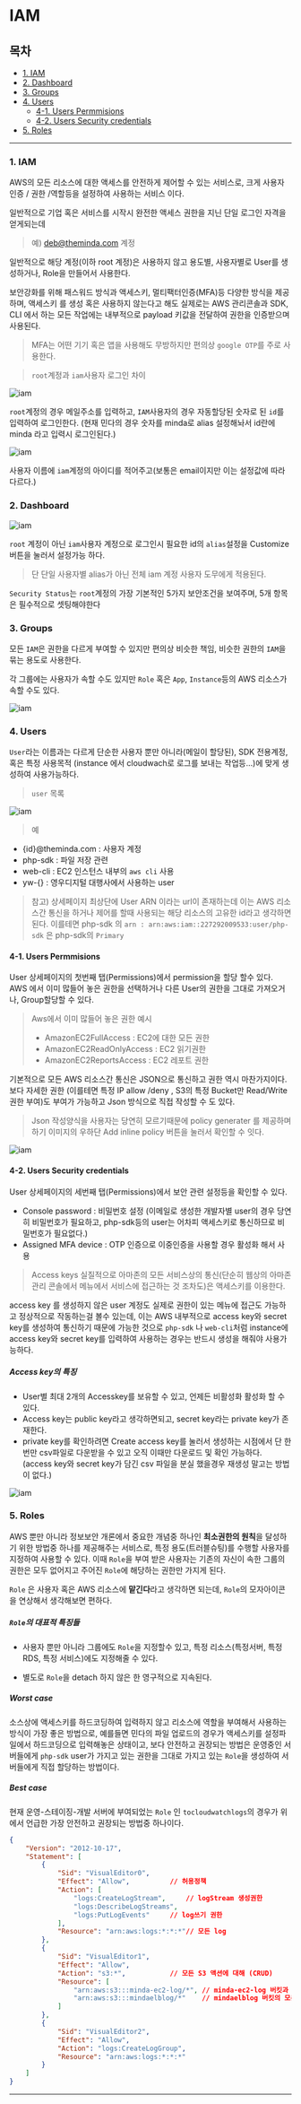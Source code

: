# IAM

## 목차
- [1. IAM](#1-iam)
- [2. Dashboard](#2-dashboard)
- [3. Groups](#3-groups)
- [4. Users](#4-users)
	- [4-1. Users Permmisions](#4-1-users-permmisions)
	- [4-2. Users Security credentials](#4-2-users-security-credentials)
- [5. Roles](#5-roles)
---	

### 1. IAM

AWS의 모든 리소스에 대한 액세스를 안전하게 제어할 수 있는 서비스로, 
크게 사용자 인증 / 권한 /역할등을 설정하여 사용하는 서비스 이다.

일반적으로 기업 혹은 서비스를 시작시 완전한 액세스 권한을 지닌 단일 로그인 자격을 얻게되는데

> 예) deb@theminda.com 계정

일반적으로 해당 계정(이하 root 계정)은 사용하지 않고 용도별, 사용자별로 User를 생성하거나, Role을 만들어서 사용한다.

보안강화를 위해 패스워드 방식과 액세스키, 멀티팩터인증(MFA)등 다양한 방식을 제공하며, 
액세스키 를 생성 혹은 사용하지 않는다고 해도 실제로는 AWS 관리콘솔과 SDK, CLI 에서 하는 모든 작업에는
내부적으로 payload 키값을 전달하여 권한을 인증받으며 사용된다.

> MFA는 어떤 기기 혹은 앱을 사용해도 무방하지만 편의상 `google OTP`를 주로 사용한다.

> `root`계정과 `iam`사용자 로그인 차이
> 
![iam][1]

`root`계정의 경우 메일주소를 입력하고, `IAM`사용자의 경우 자동할당된 숫자로 된 `id`를 입력하여 로그인한다.
(현재 민다의 경우 숫자를 minda로 alias 설정해놔서 id란에 minda 라고 입력시 로그인된다.)

![iam][2]

사용자 이름에 `iam`계정의 아이디를 적어주고(보통은 email이지만 이는 설정값에 따라 다르다.)


### 2. Dashboard

![iam][3]

`root` 계정이 아닌 `iam`사용자 계정으로 로그인시 필요한 id의 `alias`설정을 Customize 버튼을 눌러서 설정가능 하다.
> 단 단일 사용자별 alias가 아닌 전체 iam 계정 사용자 도무에게 적용된다.

`Security Status`는 `root`계정의 가장 기본적인 5가지 보안조건을 보여주며, 5개 항목은 필수적으로 셋팅해야한다


### 3. Groups

모든 `IAM`은 권한을 다르게 부여할 수 있지만 편의상 비슷한 책임, 비슷한 권한의 `IAM`을 묶는 용도로 사용한다.

각 그룹에는 사용자가 속할 수도 있지만 `Role` 혹은 `App`, `Instance`등의 AWS 리소스가 속할 수도 있다.

![iam][4]

### 4. Users

`User`라는 이름과는 다르게 단순한 사용자 뿐만 아니라(메일이 할당된), SDK 전용계정, 혹은 특정 사용목적 (instance 에서 cloudwach로 로그를 보내는 작업등...)에 맞게 생성하여 사용가능하다.

> `user` 목록

![iam][5]

> 예

- {id}@theminda.com : 사용자 계정
- php-sdk : 파일 저장 관련
- web-cli : EC2 인스턴스 내부의 `aws cli` 사용
- yw-{} : 영우디지털 대행사에서 사용하는 user

> 참고)
> 상세페이지 최상단에 User ARN 이라는 url이 존재하는데 이는 AWS 리소스간 통신을 하거나 제어를 할때
> 사용되는 해당 리소스의 고유한 id라고 생각하면 된다.
> 이를테면 php-sdk 의 `arn : arn:aws:iam::227292009533:user/php-sdk` 은 php-sdk의 `Primary`

#### 4-1. Users Permmisions

User 상세페이지의 첫번째 탭(Permissions)에서 permission을 할당 할수 있다.
AWS 에서 이미 많들어 놓은 권한을 선택하거나 다른 User의 권한을 그대로 가져오거나, Group할당할 수 있다.

> Aws에서 이미 많들어 놓은 권한 예시
> - AmazonEC2FullAccess : EC2에 대한 모든 권한
> - AmazonEC2ReadOnlyAccess : EC2 읽기권한
> - AmazonEC2ReportsAccess : EC2 레포트 권한

기본적으로 모든 AWS 리소스간 통신은 JSON으로 통신하고 권한 역시 마찬가지이다.
보다 자세한 권한 (이를테면 특정 IP allow /deny , S3의 특정 Bucket만 Read/Write 권한 부여)도 부여가 가능하고 Json 방식으로 직접 작성할 수 도 있다.

> Json 작성양식을 사용자는 당연히 모르기때문에 policy generater 를 제공하며 하기 이미지의 우하단 Add inline policy 버튼을 눌러서 확인할 수 잇다.

![iam][6]

#### 4-2. Users Security credentials

User 상세페이지의 세번째 탭(Permissions)에서 보안 관련 설정등을 확인할 수 있다.

- Console password : 비밀번호 설정 (이메일로 생성한 개발자별 user의 경우 당연히 비밀번호가 필요하고, php-sdk등의 user는 어차피 액세스키로 통신하므로 비밀번호가 필요없다.)
- Assigned MFA device : OTP 인증으로 이중인증을 사용할 경우 활성화 해서 사용

> Access keys
실질적으로 아마존의 모든 서비스상의 통신(단순히 웹상의 아마존 관리 콘솔에서 메뉴에서 서비스에 접근하는 것 조차도)은 액세스키를 이용한다.

access key 를 생성하지 않은 user 계정도 실제로 권한이 있는 메뉴에 접근도 가능하고 정상적으로 작동하는걸 볼수 있는데, 이는 AWS 내부적으로 access key와 secret key를 생성하여 통신하기 때문에 가능한 것으로
`php-sdk` 나 `web-cli`처럼 instance에 access key와 secret key를 입력하여 사용하는 경우는 반드시 생성을 해줘야 사용가능하다.


##### Access key의 특징

- User별 최대 2개의 Accesskey를 보유할 수 있고, 언제든 비활성화 활성화 할 수 있다.
- Access key는 public key라고 생각하면되고, secret key라는 private key가 존재한다.
- private key를 확인하려면 Create access key를 눌러서 생성하는 시점에서 단 한번만 csv파일로 다운받을 수 있고 오직 이때만 다운로드 및 확인 가능하다. (access key와 secret key가 담긴 csv 파일을 분실 했을경우 재생성 말고는 방법이 없다.)


![iam][7]


### 5. Roles

AWS 뿐만 아니라 정보보안 개론에서 중요한 개념중 하나인 **최소권한의 원칙**을 달성하기 위한
방법중 하나를 제공해주는 서비스로,
특정 용도(트러블슈팅)를 수행할 사용자를 지정하여 사용할 수 있다.
이때 `Role`을 부여 받은 사용자는 기존의 자신이 속한 그룹의 권한은 모두 없어지고 주어진 `Role`에 해당하는 권한만 가지게 된다.

`Role` 은 사용자 혹은 AWS 리소스에 **맡긴다**라고 생각하면 되는데,
`Role`의 모자아이콘을 연상해서 생각해보면 편하다.

##### `Role`의 대표적 특징들

- 사용자 뿐만 아니라 그룹에도 `Role`을 지정할수 있고, 특정 리소스(특정서버, 특정 RDS, 특정 서비스)에도 지정해줄 수 있다.

- 별도로 `Role`을 detach 하지 않은 한 영구적으로 지속된다.

##### Worst case

소스상에 액세스키를 하드코딩하여 입력하지 않고 리소스에 역할을 부여해서 사용하는 방식이
가장 좋은 방법으로, 예를들면 
민다의 파일 업로드의 경우가 액세스키를 설정파일에서 하드코딩으로 입력해놓은 상태이고, 보다 안전하고 권장되는 방법은 운영중인 서버들에게
`php-sdk` user가 가지고 있는 권한을 그대로 가지고 있는 `Role`을 생성하여 서버들에게 직접 할당하는 방법이다.

##### Best case
현재 운영-스테이징-개발 서버에 부여되었는 `Role` 인 `tocloudwatchlogs`의 경우가 위에서 언급한 가장 안전하고 권장되는 방법중 하나이다.

```json
{
    "Version": "2012-10-17",
    "Statement": [
        {
            "Sid": "VisualEditor0",
            "Effect": "Allow",			// 허용정책
            "Action": [
                "logs:CreateLogStream",		// logStream 생성권한
                "logs:DescribeLogStreams",
                "logs:PutLogEvents"		// log쓰기 권한
            ],
            "Resource": "arn:aws:logs:*:*:*"// 모든 log
        },
        {
            "Sid": "VisualEditor1",
            "Effect": "Allow",	
            "Action": "s3:*",			// 모든 S3 액션에 대해 (CRUD)
            "Resource": [
                "arn:aws:s3:::minda-ec2-log/*",	// minda-ec2-log 버킷과
                "arn:aws:s3:::mindaelblog/*"	// mindaelblog 버킷의 모든 파일에 대한
            ]
        },
        {
            "Sid": "VisualEditor2",
            "Effect": "Allow",
            "Action": "logs:CreateLogGroup",
            "Resource": "arn:aws:logs:*:*:*"
        }
    ]
}
```

---

[1]: https://github.com/theminda/aws-setting/blob/master/AwsService/asset/iam_1.png
[2]: https://github.com/theminda/aws-setting/blob/master/AwsService/asset/iam_2.png
[3]: https://github.com/theminda/aws-setting/blob/master/AwsService/asset/iam_3.png
[4]: https://github.com/theminda/aws-setting/blob/master/AwsService/asset/iam_4.png
[5]: https://github.com/theminda/aws-setting/blob/master/AwsService/asset/iam_5.png
[6]: https://github.com/theminda/aws-setting/blob/master/AwsService/asset/iam_6.png
[7]: https://github.com/theminda/aws-setting/blob/master/AwsService/asset/iam_7.png
